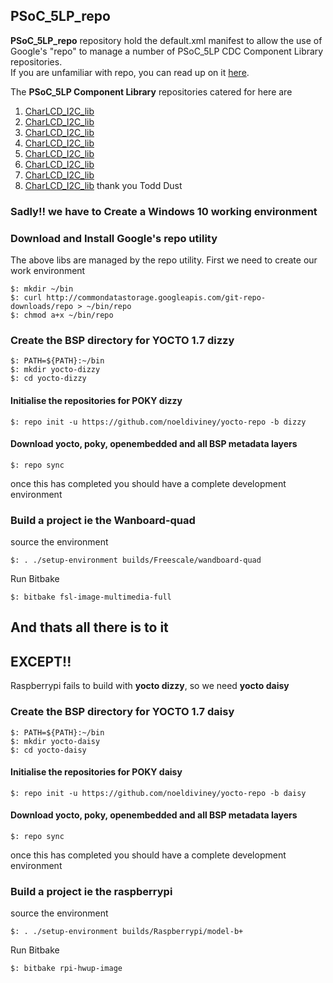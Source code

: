 ## PSoC_5LP_repo ##

**PSoC_5LP_repo** repository hold the default.xml manifest to allow the use of Google's "repo" to manage a number of PSoC_5LP CDC Component Library repositories.  
If you are unfamiliar with repo, you can read up on it [here](http://source.android.com/source/version-control.html).  
  
The **PSoC_5LP Component Library** repositories catered for here are

  1.	[CharLCD_I2C_lib](https://github.com/noeldiviney/CharLCD_I2C_lib)
  2.	[CharLCD_I2C_lib](https://github.com/noeldiviney/DDS24_lib)
  3.	[CharLCD_I2C_lib](https://github.com/noeldiviney/DDS32_lib)
  4.	[CharLCD_I2C_lib](https://github.com/noeldiviney/Encoder_lib)
  5.  [CharLCD_I2C_lib](https://github.com/noeldiviney/Ext_LCD_lib)
  6.  [CharLCD_I2C_lib](https://github.com/noeldiviney/KIT-059_lib)
  7.  [CharLCD_I2C_lib](https://github.com/noeldiviney/QuadDec_SW_lib)
  8.  [CharLCD_I2C_lib](https://github.com/noeldiviney/TDust_Lib)           thank you Todd Dust

### Sadly!! we have to Create a Windows 10 working environment  ###

### Download and Install Google's repo utility ###

The above libs are managed by the repo utility.
First we need to create our work environment

    $: mkdir ~/bin
    $: curl http://commondatastorage.googleapis.com/git-repo-downloads/repo > ~/bin/repo
    $: chmod a+x ~/bin/repo 


### Create the BSP directory for YOCTO 1.7 dizzy ###
    
    $: PATH=${PATH}:~/bin
    $: mkdir yocto-dizzy
    $: cd yocto-dizzy

#### Initialise the repositories for POKY dizzy ####

    $: repo init -u https://github.com/noeldiviney/yocto-repo -b dizzy 

#### Download yocto, poky, openembedded and all BSP metadata layers ####

    $: repo sync

once this has completed you should have a complete development environment

### Build a project ie the Wanboard-quad ###
source the environment

    $: . ./setup-environment builds/Freescale/wandboard-quad

Run Bitbake

    $: bitbake fsl-image-multimedia-full


## And thats all there is to it ##
## EXCEPT!!          ##

Raspberrypi fails to build with **yocto dizzy**, so we need **yocto daisy**

### Create the BSP directory for YOCTO 1.7 daisy ###
    
    $: PATH=${PATH}:~/bin
    $: mkdir yocto-daisy
    $: cd yocto-daisy

#### Initialise the repositories for POKY daisy ####

    $: repo init -u https://github.com/noeldiviney/yocto-repo -b daisy 

#### Download yocto, poky, openembedded and all BSP metadata layers ####

    $: repo sync

once this has completed you should have a complete development environment

### Build a project ie the raspberrypi ###
source the environment

    $: . ./setup-environment builds/Raspberrypi/model-b+

Run Bitbake

    $: bitbake rpi-hwup-image
    
